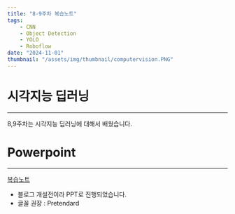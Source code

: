 ```yaml
---
title: "8-9주차 복습노트"
tags:
    - CNN
    - Object Detection
    - YOLO
    - Roboflow
date: "2024-11-01"
thumbnail: "/assets/img/thumbnail/computervision.PNG"
---
```


# 시각지능 딥러닝
---
8,9주차는 시각지능 딥러닝에 대해서 배웠습니다.

# Powerpoint
---
[복습노트](https://docs.google.com/presentation/d/1UlzyXnjd1pLU_Hipl2x-mQWRrfIOean-/edit?usp=drive_link&ouid=110582999063746602025&rtpof=true&sd=true)

* 블로그 개설전이라 PPT로 진행되었습니다.
* 글꼴 권장 : Pretendard





